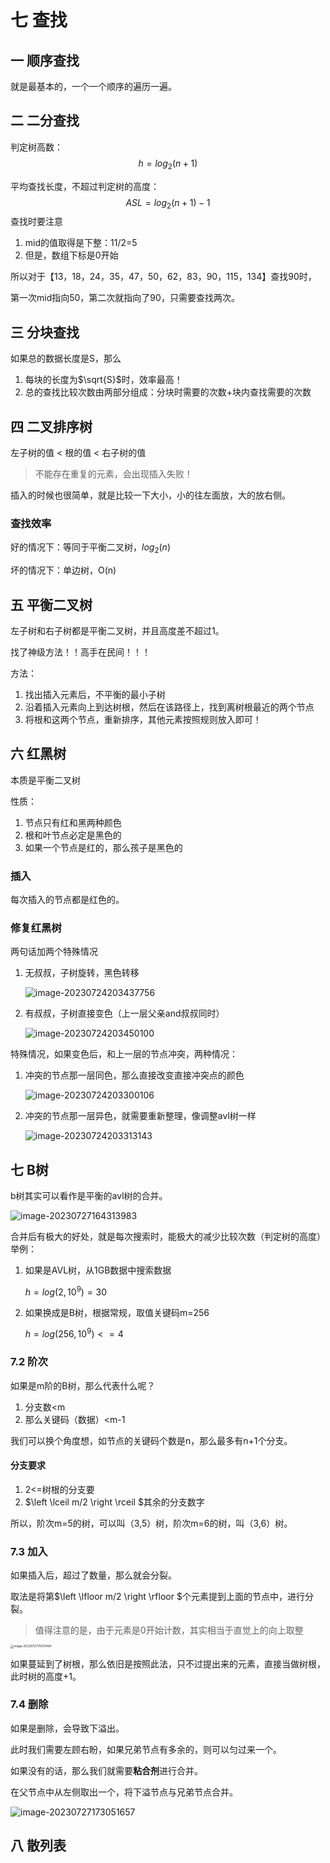 # 七 查找

## 一 顺序查找

就是最基本的，一个一个顺序的遍历一遍。

## 二 二分查找

判定树高数：
$$
h=log_2(n+1)
$$


平均查找长度，不超过判定树的高度：
$$
ASL=log_2(n+1)-1
$$
查找时要注意

1. mid的值取得是下整：11/2=5
2. 但是，数组下标是0开始

所以对于【13，18，24，35，47，50，62，83，90，115，134】查找90时，

第一次mid指向50，第二次就指向了90，只需要查找两次。

## 三 分块查找

如果总的数据长度是S，那么

1. 每块的长度为$\sqrt{S}$时，效率最高！
2. 总的查找比较次数由两部分组成：分块时需要的次数+块内查找需要的次数

## 四 二叉排序树

左子树的值 < 根的值 < 右子树的值

> 不能存在重复的元素，会出现插入失败！

插入的时候也很简单，就是比较一下大小，小的往左面放，大的放右侧。

### 查找效率

 好的情况下：等同于平衡二叉树，$log_2(n)$

坏的情况下：单边树，O(n)



## 五 平衡二叉树

左子树和右子树都是平衡二叉树，并且高度差不超过1。

找了神级方法！！高手在民间！！！

方法：

1. 找出插入元素后，不平衡的最小子树
2. 沿着插入元素向上到达树根，然后在该路径上，找到离树根最近的两个节点
3. 将根和这两个节点，重新排序，其他元素按照规则放入即可！

## 六 红黑树

本质是平衡二叉树

性质：

1. 节点只有红和黑两种颜色
2. 根和叶节点必定是黑色的
3. 如果一个节点是红的，那么孩子是黑色的

### 插入 

每次插入的节点都是红色的。

### 修复红黑树

两句话加两个特殊情况

1. 无叔叔，子树旋转，黑色转移

   ![image-20230724203437756](https://taufik.oss-cn-beijing.aliyuncs.com/img/image-20230724203437756.png)

2. 有叔叔，子树直接变色（上一层父亲and叔叔同时）

   ![image-20230724203450100](https://taufik.oss-cn-beijing.aliyuncs.com/img/image-20230724203450100.png)

特殊情况，如果变色后，和上一层的节点冲突，两种情况：

1. 冲突的节点那一层同色，那么直接改变直接冲突点的颜色

   ![image-20230724203300106](https://taufik.oss-cn-beijing.aliyuncs.com/img/image-20230724203300106.png)

2. 冲突的节点那一层异色，就需要重新整理，像调整avl树一样

   ![image-20230724203313143](https://taufik.oss-cn-beijing.aliyuncs.com/img/image-20230724203313143.png)

## 七 B树

b树其实可以看作是平衡的avl树的合并。

![image-20230727164313983](https://taufik.oss-cn-beijing.aliyuncs.com/img/image-20230727164313983.png)

合并后有极大的好处，就是每次搜索时，能极大的减少比较次数（判定树的高度）举例：

1. 如果是AVL树，从1GB数据中搜索数据

   $h=log(2,10^{9})=30$

2. 如果换成是B树，根据常规，取值关键码m=256

   $h=log(256,10^{9})<=4$

### 7.2 阶次

如果是m阶的B树，那么代表什么呢？

1. 分支数<m
2. 那么关键码（数据）<m-1

我们可以换个角度想，如节点的关键码个数是n，那么最多有n+1个分支。

#### 分支要求

1. 2<=树根的分支要
2. $\left \lceil m/2  \right \rceil $其余的分支数字

所以，阶次m=5的树，可以叫（3,5）树，阶次m=6的树，叫（3,6）树。

### 7.3 加入

如果插入后，超过了数量，那么就会分裂。

取法是将第$\left \lfloor m/2 \right \rfloor $个元素提到上面的节点中，进行分裂。

> 值得注意的是，由于元素是0开始计数，其实相当于直觉上的向上取整

<img src="https://taufik.oss-cn-beijing.aliyuncs.com/img/image-20230727170011494.png" alt="image-20230727170011494" style="zoom: 33%;" />

如果蔓延到了树根，那么依旧是按照此法，只不过提出来的元素，直接当做树根，此时树的高度+1。

### 7.4 删除

如果是删除，会导致下溢出。

此时我们需要左顾右盼，如果兄弟节点有多余的，则可以匀过来一个。

如果没有的话，那么我们就需要**粘合剂**进行合并。

在父节点中从左侧取出一个，将下溢节点与兄弟节点合并。

![image-20230727173051657](https://taufik.oss-cn-beijing.aliyuncs.com/img/image-20230727173051657.png)

 ## 八 散列表

